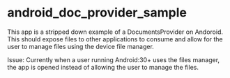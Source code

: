 # android_doc_provider_sample
This app is a stripped down example of a DocumentsProvider on Andoroid. 
This should expose files to other applications to consume and allow for the user to manage
files using the device file manager.

Issue: Currently when a user running Android:30+ uses the files manager, the app is opened 
instead of allowing the user to manage the files.
